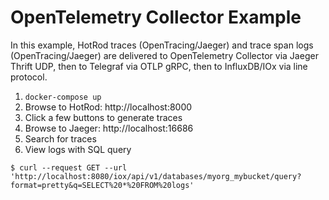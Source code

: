 # OpenTelemetry Collector Example

In this example, HotRod traces (OpenTracing/Jaeger) and trace span logs (OpenTracing/Jaeger) are delivered to OpenTelemetry Collector via Jaeger Thrift UDP, then to Telegraf via OTLP gRPC, then to InfluxDB/IOx via line protocol.

1. `docker-compose up`
2. Browse to HotRod: http://localhost:8000
3. Click a few buttons to generate traces
4. Browse to Jaeger: http://localhost:16686
5. Search for traces
6. View logs with SQL query
```
$ curl --request GET --url 'http://localhost:8080/iox/api/v1/databases/myorg_mybucket/query?format=pretty&q=SELECT%20*%20FROM%20logs'
```
